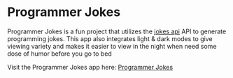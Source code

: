 # Programmer Jokes

Programmer Jokes is a fun project that utilizes the [jokes api](https://v2.jokeapi.dev) API to generate programming jokes. This app also integrates light & dark modes to give viewing variety and makes it easier to view in the night when need some dose of humor before you go to bed

Visit the Programmer Jokes app here: [Programmer Jokes](https://unknownaloy.github.io/programmer_jokes/)
